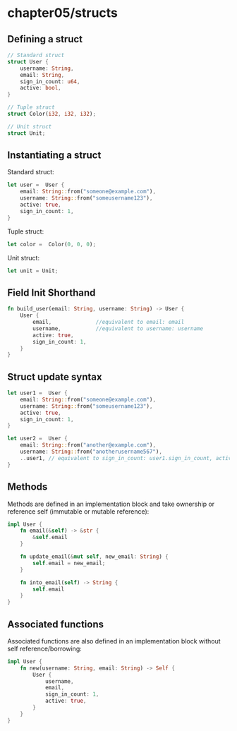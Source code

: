 # chapter05/structs

## Defining a struct

```rust
// Standard struct
struct User {
    username: String,
    email: String,
    sign_in_count: u64,
    active: bool,
}

// Tuple struct
struct Color(i32, i32, i32);

// Unit struct
struct Unit;
```

## Instantiating a struct

Standard struct:

```rust
let user =  User {
    email: String::from("someone@example.com"),
    username: String::from("someusername123"),
    active: true,
    sign_in_count: 1,
}
```

Tuple struct:

```rust
let color =  Color(0, 0, 0);
```

Unit struct:

```rust
let unit = Unit;
```

## Field Init Shorthand

```rust
fn build_user(email: String, username: String) -> User {
    User {
        email,              //equivalent to email: email
        username,           //equivalent to username: username
        active: true,
        sign_in_count: 1,
    }
}
```

## Struct update syntax

```rust
let user1 =  User {
    email: String::from("someone@example.com"),
    username: String::from("someusername123"),
    active: true,
    sign_in_count: 1,
}

let user2 =  User {
    email: String::from("another@example.com"),
    username: String::from("anotherusername567"),
    ..user1, // equivalent to sign_in_count: user1.sign_in_count, active: user1.active,
}
```

## Methods

Methods are defined in an implementation block and take ownership or reference
self (immutable or mutable reference):

```rust
impl User {
    fn email(&self) -> &str {
        &self.email
    }

    fn update_email(&mut self, new_email: String) {
        self.email = new_email;
    }

    fn into_email(self) -> String {
        self.email
    }
}
```

## Associated functions

Associated functions are also defined in an implementation block without self
reference/borrowing:

```rust
impl User {
    fn new(username: String, email: String) -> Self {
        User {
            username,
            email,
            sign_in_count: 1,
            active: true,
        }
    }
}
```
